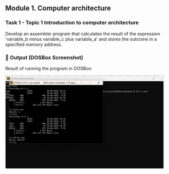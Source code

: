 ## Module 1. Computer architecture
### Task 1 - Topic 1 Introduction to computer architecture
Develop an assembler program that calculates the result of the expression 'variable_b minus variable_c plus variable_a' and stores the outcome in a specified memory address.

### 📸 Output (DOSBox Screenshot)

Result of running the program in DOSBox:

![Program Output](.//task-1/img2.png)

